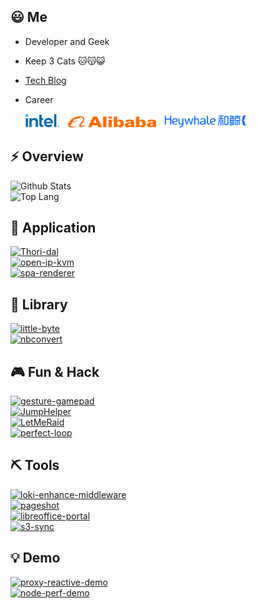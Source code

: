 
## 😃 Me

* Developer and Geek

* Keep 3 Cats 🐱😽😺

* [Tech Blog](https://www.zhihu.com/column/deepfe)

* Career

  <img style="height: 22px" src="./assets/intel-2022.png">&ensp;&ensp;<img style="height: 18px;" src="./assets/alibaba.png">&ensp;&ensp;<img style="height: 20px;" src="./assets/Heywhale.png"> <!-- &ensp;&ensp;<img style="height: 22px;" src="./assets/byte-dance.svg"> -->


## ⚡ Overview

<picture>
  <source media="(prefers-color-scheme: dark)" srcset="https://www.nihi.me/github-stats/card?theme=dracula">
  <img alt="Github Stats" src="https://www.nihi.me/github-stats/card">
</picture>

<br/>

<picture>
  <source media="(prefers-color-scheme: dark)" srcset="https://www.nihi.me/github-stats/toplang?theme=dracula">
  <img alt="Top Lang" src="https://www.nihi.me/github-stats/toplang">
</picture>

## 🚣 Application

<a href="https://github.com/Nihiue/Thori-dal">
  <picture>
    <source media="(prefers-color-scheme: dark)" srcset="https://www.nihi.me/github-stats/pin?repo=Thori-dal&theme=dracula">
    <img alt="Thori-dal" src="https://www.nihi.me/github-stats/pin?repo=Thori-dal">
  </picture>
</a>

<br/>

<a href="https://github.com/Nihiue/open-ip-kvm">
  <picture>
    <source media="(prefers-color-scheme: dark)" srcset="https://www.nihi.me/github-stats/pin?repo=open-ip-kvm&theme=dracula">
    <img alt="open-ip-kvm" src="https://www.nihi.me/github-stats/pin?repo=open-ip-kvm">
  </picture>
</a>

<br/>

<a href="https://github.com/Nihiue/spa-renderer">
  <picture>
    <source media="(prefers-color-scheme: dark)" srcset="https://www.nihi.me/github-stats/pin?repo=spa-renderer&theme=dracula">
    <img alt="spa-renderer" src="https://www.nihi.me/github-stats/pin?repo=spa-renderer">
  </picture>
</a>

<br/>


## 🚀 Library

<a href="https://github.com/Nihiue/little-byte">
  <picture>
    <source media="(prefers-color-scheme: dark)" srcset="https://www.nihi.me/github-stats/pin?repo=little-byte&theme=dracula">
    <img alt="little-byte" src="https://www.nihi.me/github-stats/pin?repo=little-byte">
  </picture>
</a>

<br/>

<a href="https://github.com/Nihiue/nbconvert">
  <picture>
    <source media="(prefers-color-scheme: dark)" srcset="https://www.nihi.me/github-stats/pin?repo=nbconvert&theme=dracula">
    <img alt="nbconvert" src="https://www.nihi.me/github-stats/pin?repo=nbconvert">
  </picture>
</a>

<br/>


## 🎮 Fun & Hack

<a href="https://github.com/Nihiue/gesture-gamepad">
  <picture>
    <source media="(prefers-color-scheme: dark)" srcset="https://www.nihi.me/github-stats/pin?repo=gesture-gamepad&theme=dracula">
    <img alt="gesture-gamepad" src="https://www.nihi.me/github-stats/pin?repo=gesture-gamepad">
  </picture>
</a>

<br/>

<a href="https://github.com/Nihiue/JumpHelper">
  <picture>
    <source media="(prefers-color-scheme: dark)" srcset="https://www.nihi.me/github-stats/pin?repo=JumpHelper&theme=dracula">
    <img alt="JumpHelper" src="https://www.nihi.me/github-stats/pin?repo=JumpHelper">
  </picture>
</a>

<br/>

<a href="https://github.com/Nihiue/LetMeRaid">
  <picture>
    <source media="(prefers-color-scheme: dark)" srcset="https://www.nihi.me/github-stats/pin?repo=LetMeRaid&theme=dracula">
    <img alt="LetMeRaid" src="https://www.nihi.me/github-stats/pin?repo=LetMeRaid">
  </picture>
</a>

<br/>

<a href="https://github.com/Nihiue/perfect-loop">
  <picture>
    <source media="(prefers-color-scheme: dark)" srcset="https://www.nihi.me/github-stats/pin?repo=perfect-loop&theme=dracula">
    <img alt="perfect-loop" src="https://www.nihi.me/github-stats/pin?repo=perfect-loop">
  </picture>
</a>

<br/>

## ⛏️ Tools

<a href="https://github.com/Nihiue/loki-enhance-middleware">
  <picture>
    <source media="(prefers-color-scheme: dark)" srcset="https://www.nihi.me/github-stats/pin?repo=loki-enhance-middleware&theme=dracula">
    <img alt="loki-enhance-middleware" src="https://www.nihi.me/github-stats/pin?repo=loki-enhance-middleware">
  </picture>
</a>

<br/>

<a href="https://github.com/Nihiue/pageshot">
  <picture>
    <source media="(prefers-color-scheme: dark)" srcset="https://www.nihi.me/github-stats/pin?repo=pageshot&theme=dracula">
    <img alt="pageshot" src="https://www.nihi.me/github-stats/pin?repo=pageshot">
  </picture>
</a>

<br/>

<a href="https://github.com/Nihiue/libreoffice-portal">
  <picture>
    <source media="(prefers-color-scheme: dark)" srcset="https://www.nihi.me/github-stats/pin?repo=libreoffice-portal&theme=dracula">
    <img alt="libreoffice-portal" src="https://www.nihi.me/github-stats/pin?repo=libreoffice-portal">
  </picture>
</a>

<br/>

<a href="https://github.com/Nihiue/s3-sync">
  <picture>
    <source media="(prefers-color-scheme: dark)" srcset="https://www.nihi.me/github-stats/pin?repo=s3-sync&theme=dracula">
    <img alt="s3-sync" src="https://www.nihi.me/github-stats/pin?repo=s3-sync">
  </picture>
</a>

<br/>

## 💡 Demo

<a href="https://github.com/Nihiue/proxy-reactive-demo">
  <picture>
    <source media="(prefers-color-scheme: dark)" srcset="https://www.nihi.me/github-stats/pin?repo=proxy-reactive-demo&theme=dracula">
    <img alt="proxy-reactive-demo" src="https://www.nihi.me/github-stats/pin?repo=proxy-reactive-demo">
  </picture>
</a>

<br/>

<a href="https://github.com/Nihiue/node-perf-demo">
  <picture>
    <source media="(prefers-color-scheme: dark)" srcset="https://www.nihi.me/github-stats/pin?repo=node-perf-demo&theme=dracula">
    <img alt="node-perf-demo" src="https://www.nihi.me/github-stats/pin?repo=node-perf-demo">
  </picture>
</a>

<br/>